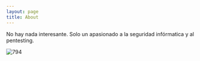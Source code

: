 ```yaml
---
layout: page
title: About
---
```


No hay nada interesante. Solo un apasionado a la seguridad infórmatica y al pentesting.

![794](https://github.com/cerodah/blog/assets/82907557/c4f5d333-3e67-4a7f-b9ea-1a0235510b5d)
